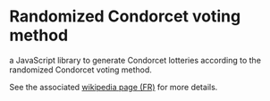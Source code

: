 # Randomized Condorcet voting method

a JavaScript library to generate Condorcet lotteries according to the
randomized Condorcet voting method.

See the associated [wikipedia page (FR)](https://fr.wikipedia.org/wiki/Scrutin_de_Condorcet_randomis%C3%A9)
for more details.
